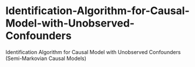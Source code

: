 # Identification-Algorithm-for-Causal-Model-with-Unobserved-Confounders
Identification Algorithm for Causal Model with Unobserved Confounders (Semi-Markovian Causal Models)
